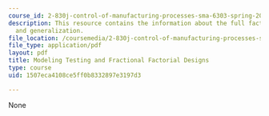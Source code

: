 ```yaml
---
course_id: 2-830j-control-of-manufacturing-processes-sma-6303-spring-2008
description: This resource contains the information about the full factorial models
  and generalization.
file_location: /coursemedia/2-830j-control-of-manufacturing-processes-sma-6303-spring-2008/1507eca4108ce5ff0b8332897e3197d3_lecture13.pdf
file_type: application/pdf
layout: pdf
title: Modeling Testing and Fractional Factorial Designs
type: course
uid: 1507eca4108ce5ff0b8332897e3197d3

---
```

None